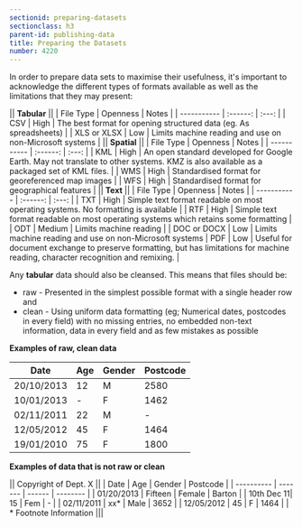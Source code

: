 ```yaml
---
sectionid: preparing-datasets
sectionclass: h3
parent-id: publishing-data
title: Preparing the Datasets
number: 4220
---
```


In order to prepare data sets to maximise their usefulness, it's important to acknowledge the different types of formats available as well as the limitations that they may present:

|| **Tabular**                ||
| File Type   | Openness | Notes |
| ----------- | :------: | :---: |
| CSV         | High     | The best format for opening structured data (eg. As spreadsheets) |
| XLS or XLSX | Low      | Limits machine reading and use on non-Microsoft systems |
|| **Spatial**                ||
| File Type   | Openness | Notes |
| ----------- | :------: | :---: |
| KML         | High     | An open standard developed for Google Earth. May not translate to other systems. KMZ is also available as a packaged set of KML files. |
| WMS         | High     | Standardised format for georeferenced map images |
| WFS         | High     | Standardised format for geographical features |
|| **Text**                   ||
| File Type   | Openness | Notes |
| ----------- | :------: | :---: |
| TXT         | High     | Simple text format readable on most operating systems. No formatting is available |
| RTF         | High     | Simple text format readable on most operating systems which retains some formatting |
| ODT         | Medium   | Limits machine reading |
| DOC or DOCX | Low      | Limits machine reading and use on non-Microsoft systems
| PDF         | Low      | Useful for document exchange to preserve formatting, but has limitations for machine reading, character recognition and remixing. |

Any **tabular** data should also be cleansed. This means that files should be:

  - raw - Presented in the simplest possible format with a single header row and
  - clean - Using uniform data formatting (eg; Numerical dates, postcodes in every field) with no missing entries, no embedded non-text information, data in every field and as few mistakes as possible

**Examples of raw, clean data**

| Date       | Age | Gender | Postcode |
| ---------- | --- | ------ | -------- |
| 20/10/2013 | 12  | M      | 2580     |
| 10/01/2013 | -   | F      | 1462     |
| 02/11/2011 | 22  | M      | -        |
| 12/05/2012 | 45  | F      | 1464     |
| 19/01/2010 | 75  | F      | 1800     |

**Examples of data that is not raw or clean**

|| Copyright of Dept. X ||
| Date       | Age     | Gender | Postcode |
| ---------- | ------- | ------ | -------- |
| 01/20/2013 | Fifteen | Female | Barton   |
| 10th Dec 11| 15      | Fem    | -        |
| 02/11/2011 | xx*     | Male   | 3652     |
| 12/05/2012 | 45      | F      | 1464     |
| * Footnote Information                |||
